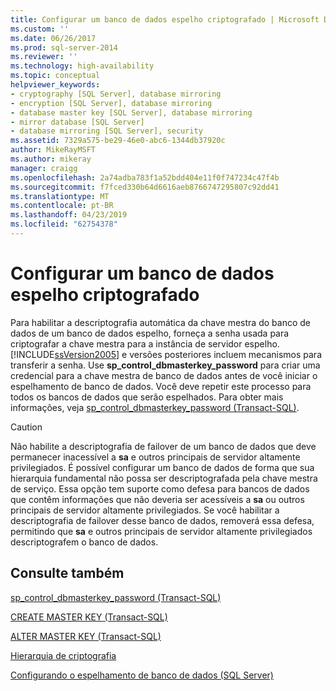 ```yaml
---
title: Configurar um banco de dados espelho criptografado | Microsoft Docs
ms.custom: ''
ms.date: 06/26/2017
ms.prod: sql-server-2014
ms.reviewer: ''
ms.technology: high-availability
ms.topic: conceptual
helpviewer_keywords:
- cryptography [SQL Server], database mirroring
- encryption [SQL Server], database mirroring
- database master key [SQL Server], database mirroring
- mirror database [SQL Server]
- database mirroring [SQL Server], security
ms.assetid: 7329a575-be29-46e0-abc6-1344db37920c
author: MikeRayMSFT
ms.author: mikeray
manager: craigg
ms.openlocfilehash: 2a74adba783f1a52bdd404e11f0f747234c47f4b
ms.sourcegitcommit: f7fced330b64d6616aeb8766747295807c92dd41
ms.translationtype: MT
ms.contentlocale: pt-BR
ms.lasthandoff: 04/23/2019
ms.locfileid: "62754378"
---
```

# <a name="set-up-an-encrypted-mirror-database"></a>Configurar um banco de dados espelho criptografado

Para habilitar a descriptografia automática da chave mestra do banco de dados de um banco de dados espelho, forneça a senha usada para criptografar a chave mestra para a instância de servidor espelho. [!INCLUDE[ssVersion2005](../../includes/ssversion2005-md.md)] e versões posteriores incluem mecanismos para transferir a senha. Use **sp_control_dbmasterkey_password** para criar uma credencial para a chave mestra de banco de dados antes de você iniciar o espelhamento de banco de dados. Você deve repetir este processo para todos os bancos de dados que serão espelhados. Para obter mais informações, veja [sp_control_dbmasterkey_password &#40;Transact-SQL&#41;](/sql/relational-databases/system-stored-procedures/sp-control-dbmasterkey-password-transact-sql).
  
> [!CAUTION]  
>  Não habilite a descriptografia de failover de um banco de dados que deve permanecer inacessível a **sa** e outros principais de servidor altamente privilegiados. É possível configurar um banco de dados de forma que sua hierarquia fundamental não possa ser descriptografada pela chave mestra de serviço. Essa opção tem suporte como defesa para bancos de dados que contêm informações que não deveria ser acessíveis a **sa** ou outros principais de servidor altamente privilegiados. Se você habilitar a descriptografia de failover desse banco de dados, removerá essa defesa, permitindo que **sa** e outros principais de servidor altamente privilegiados descriptografem o banco de dados.  


<!-- Note: We cannot append '?view=sql-server-2016' to these, even tho in theory we might want to. -->

## <a name="see-also"></a>Consulte também

[sp_control_dbmasterkey_password &#40;Transact-SQL&#41;](/sql/relational-databases/system-stored-procedures/sp-control-dbmasterkey-password-transact-sql)

[CREATE MASTER KEY &#40;Transact-SQL&#41;](/sql/t-sql/statements/create-master-key-transact-sql)

[ALTER MASTER KEY &#40;Transact-SQL&#41;](/sql/t-sql/statements/alter-master-key-transact-sql)

[Hierarquia de criptografia](../../relational-databases/security/encryption/encryption-hierarchy.md)

[Configurando o espelhamento de banco de dados &#40;SQL Server&#41;](database-mirroring-sql-server.md)

